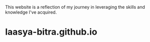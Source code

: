 This website is a reflection of my journey in leveraging the skills and knowledge I've acquired.
# laasya-bitra.github.io
